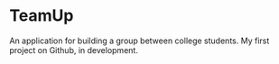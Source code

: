 # TeamUp
An application for building a group between college students. My first project on Github, in development.
